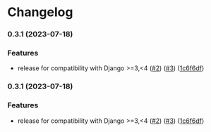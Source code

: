 # Changelog

### 0.3.1 (2023-07-18)


### Features

* release for compatibility with Django >=3,<4 ([#2](https://www.github.com/bihealth/django-plugins/issues/2)) ([#3](https://www.github.com/bihealth/django-plugins/issues/3)) ([1c6f6df](https://www.github.com/bihealth/django-plugins/commit/1c6f6df10ca19dc564cffc7a160218be6111c15c))

### 0.3.1 (2023-07-18)


### Features

* release for compatibility with Django >=3,<4 ([#2](https://www.github.com/bihealth/django-plugins/issues/2)) ([#3](https://www.github.com/bihealth/django-plugins/issues/3)) ([1c6f6df](https://www.github.com/bihealth/django-plugins/commit/1c6f6df10ca19dc564cffc7a160218be6111c15c))
